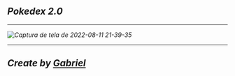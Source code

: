 ## <i> Pokedex 2.0

<hr/>

![Captura de tela de 2022-08-11 21-39-35](https://user-images.githubusercontent.com/92071360/184274956-8f0a7028-c190-4925-9a77-07ddac814479.png)

<hr/>

## Create by <a href="https://instagram.com/gabrielbarrozs">Gabriel<a/>
